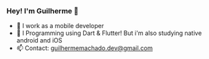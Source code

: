 ### Hey! I'm Guilherme 🙂

- 🔭 I work as a mobile developer
- 🌱 I Programming using Dart & Flutter! But i'm also studying native android and iOS
- 📫 Contact: guilhermemachado.dev@gmail.com

